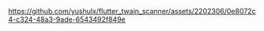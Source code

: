 

https://github.com/yushulx/flutter_twain_scanner/assets/2202306/0e8072c4-c324-48a3-9ade-6543492f849e

